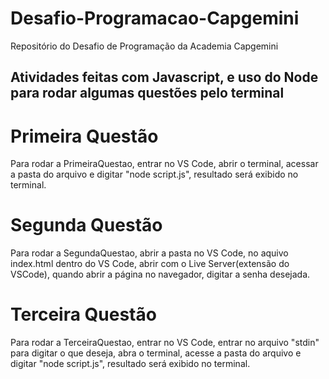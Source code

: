 # Desafio-Programacao-Capgemini
Repositório do Desafio de Programação da Academia Capgemini

## Atividades feitas com Javascript, e uso do Node para rodar algumas questões pelo terminal

# Primeira Questão
Para rodar a PrimeiraQuestao, entrar no VS Code, abrir o terminal,
acessar a pasta do arquivo e digitar "node script.js", resultado será exibido no terminal.

# Segunda Questão
Para rodar a SegundaQuestao, abrir a pasta no VS Code, no aquivo index.html dentro do VS Code,
abrir com o Live Server(extensão do VSCode), quando abrir a página no navegador, digitar a
senha desejada.

# Terceira Questão
Para rodar a TerceiraQuestao, entrar no VS Code, entrar no arquivo "stdin"
para digitar o que deseja, abra o terminal, acesse a pasta do arquivo e digitar "node script.js",
resultado será exibido no terminal.

